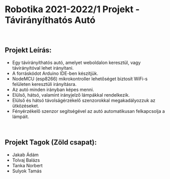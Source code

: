 # Robotika 2021-2022/1 Projekt - Távirányíthatós Autó 

<p>&nbsp;</p>

##	Projekt Leírás:
* Egy távirányíthatós autó, amelyet weboldalon keresztül, vagy távirányítóval lehet irányítani.
* A forráskódot Arduino IDE-ben készítjük.
* NodeMCU (esp8266) mikrokontroller lehetőséget biztosít WiFi-s felületen keresztüli irányításra.
* Az autó minden irányban képes menni.
* Elülső, hátsó, valamint irányjelző lámpákkal rendelkezik.
* Elülső és hátsó távolságérzékelő szenzorokkal megakadályozzuk az ütközéseket.
* Fényérzékelő szenzor segítségével az autó automatikusan felkapcsolja a lámpáit.

<p>&nbsp;</p>

##	Projekt Tagok (Zöld csapat):
* Jakab Ádám
* Tolvaj Balázs
* Tanka Norbert
* Sulyok Tamás
